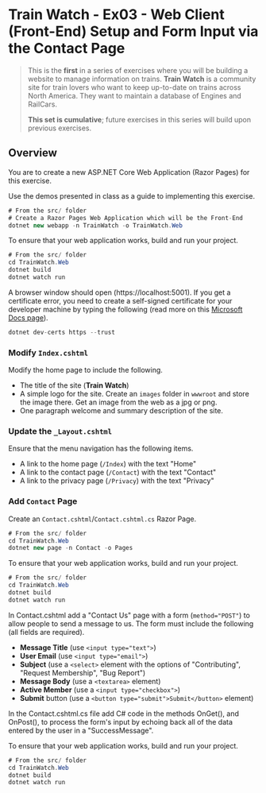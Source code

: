 # Train Watch - Ex03 - Web Client (Front-End) Setup and Form Input via the Contact Page

> This is the **first** in a series of exercises where you will be building a website to manage information on trains. **Train Watch** is a community site for train lovers who want to keep up-to-date on trains across North America. They want to maintain a database of Engines and RailCars.
>
> **This set is cumulative**; future exercises in this series will build upon previous exercises.

## Overview

You are to create a new ASP.NET Core Web Application (Razor Pages) for this exercise.

Use the demos presented in class as a guide to implementing this exercise.

```csharp
# From the src/ folder
# Create a Razor Pages Web Application which will be the Front-End
dotnet new webapp -n TrainWatch -o TrainWatch.Web
```
To ensure that your web application works, build and run your project.

```csharp
# From the src/ folder
cd TrainWatch.Web
dotnet build
dotnet watch run
```

A browser window should open (https://localhost:5001). If you get a certificate error, you need to create a self-signed certificate for your developer machine by typing the following (read more on this [Microsoft Docs page](https://docs.microsoft.com/aspnet/core/security/enforcing-ssl#trust-the-aspnet-core-https-development-certificate-on-windows-and-macos)).

```csharp
dotnet dev-certs https --trust
```

### Modify `Index.cshtml`

Modify the home page to include the following.

- The title of the site (**Train Watch**)
- A simple logo for the site. Create an `images` folder in `wwwroot` and store the image there. Get an image from the web as a jpg or png.
- One paragraph welcome and summary description of the site.

### Update the `_Layout.cshtml`

Ensure that the menu navigation has the following items.

- A link to the home page (`/Index`) with the text "Home"
- A link to the contact page (`/Contact`) with the text "Contact"
- A link to the privacy page (`/Privacy`) with the text "Privacy"

### Add `Contact` Page

Create an `Contact.cshtml`/`Contact.cshtml.cs` Razor Page.

```csharp
# From the src/ folder
cd TrainWatch.Web
dotnet new page -n Contact -o Pages
```
To ensure that your web application works, build and run your project.

```csharp
# From the src/ folder
cd TrainWatch.Web
dotnet build
dotnet watch run
```

In Contact.cshtml add a "Contact Us" page with a form (`method="POST"`) to allow people to send a message to us. The form must include the following (all fields are required).

- **Message Title** (use `<input type="text">`)
- **User Email** (use `<input type="email">`)
- **Subject** (use a `<select>` element with the options of "Contributing", "Request Membership", "Bug Report")
- **Message Body** (use a `<textarea>` element)
- **Active Member** (use a `<input type="checkbox">`)
- **Submit** button (use a `<button type="submit">Submit</button>` element)

In the Contact.cshtml.cs file add C# code in the methods OnGet(), and OnPost(), to process the form's input by echoing back all of the data entered by the user in a "SuccessMessage".

To ensure that your web application works, build and run your project.

```csharp
# From the src/ folder
cd TrainWatch.Web
dotnet build
dotnet watch run
```